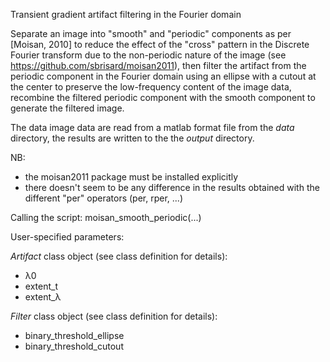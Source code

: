 Transient gradient artifact filtering in the Fourier domain

Separate an image into "smooth" and "periodic" components as per [Moisan, 2010] to
reduce the effect of the "cross" pattern in the Discrete Fourier transform due to the
non-periodic nature of the image (see https://github.com/sbrisard/moisan2011), then
filter the artifact from the periodic component in the Fourier domain using
an ellipse with a cutout at the center to preserve the low-frequency content of the
image data, recombine the filtered periodic component with the smooth component
to generate the filtered image.

The data image data are read from a matlab format file from the *data* directory,
the results are written to the the *output* directory.

NB:
- the moisan2011 package must be installed explicitly 
- there doesn't seem to be any difference in the results obtained with
  the different "per" operators (per, rper, ...)

Calling the script:
moisan_smooth_periodic(...)

User-specified parameters:

*Artifact* class object (see class definition for details):
- λ0
- extent_t 
- extent_λ

*Filter* class object (see class definition for details):
- binary_threshold_ellipse
- binary_threshold_cutout

